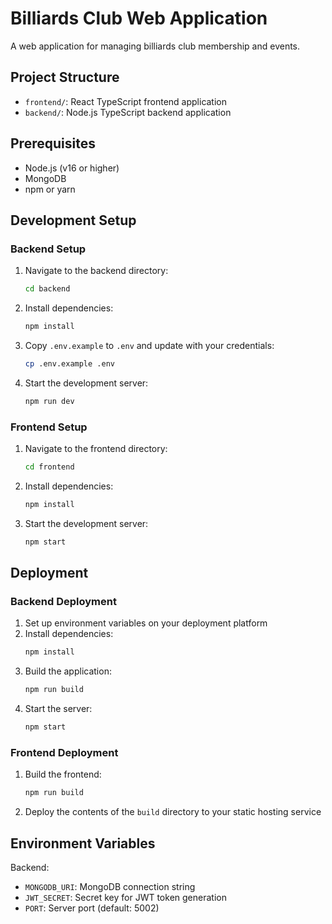 # Billiards Club Web Application

A web application for managing billiards club membership and events.

## Project Structure
- `frontend/`: React TypeScript frontend application
- `backend/`: Node.js TypeScript backend application

## Prerequisites
- Node.js (v16 or higher)
- MongoDB
- npm or yarn

## Development Setup

### Backend Setup
1. Navigate to the backend directory:
   ```bash
   cd backend
   ```
2. Install dependencies:
   ```bash
   npm install
   ```
3. Copy `.env.example` to `.env` and update with your credentials:
   ```bash
   cp .env.example .env
   ```
4. Start the development server:
   ```bash
   npm run dev
   ```

### Frontend Setup
1. Navigate to the frontend directory:
   ```bash
   cd frontend
   ```
2. Install dependencies:
   ```bash
   npm install
   ```
3. Start the development server:
   ```bash
   npm start
   ```

## Deployment

### Backend Deployment
1. Set up environment variables on your deployment platform
2. Install dependencies:
   ```bash
   npm install
   ```
3. Build the application:
   ```bash
   npm run build
   ```
4. Start the server:
   ```bash
   npm start
   ```

### Frontend Deployment
1. Build the frontend:
   ```bash
   npm run build
   ```
2. Deploy the contents of the `build` directory to your static hosting service

## Environment Variables
Backend:
- `MONGODB_URI`: MongoDB connection string
- `JWT_SECRET`: Secret key for JWT token generation
- `PORT`: Server port (default: 5002)